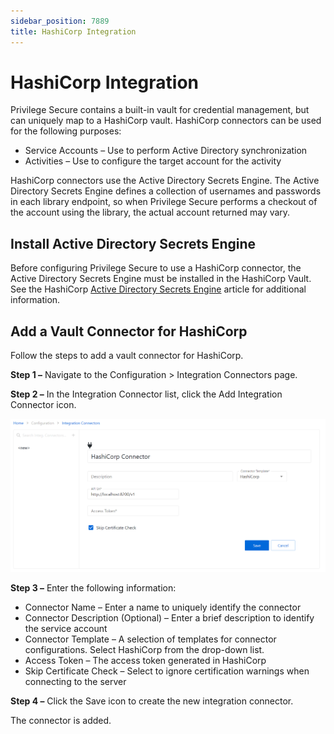 ```yaml
---
sidebar_position: 7889
title: HashiCorp Integration
---
```


# HashiCorp Integration

Privilege Secure contains a built-in vault for credential management, but can uniquely map to a HashiCorp vault. HashiCorp connectors can be used for the following purposes:

* Service Accounts – Use to perform Active Directory synchronization
* Activities – Use to configure the target account for the activity

HashiCorp connectors use the Active Directory Secrets Engine. The Active Directory Secrets Engine defines a collection of usernames and passwords in each library endpoint, so when Privilege Secure performs a checkout of the account using the library, the actual account returned may vary.

## Install Active Directory Secrets Engine

Before configuring Privilege Secure to use a HashiCorp connector, the Active Directory Secrets Engine must be installed in the HashiCorp Vault. See the HashiCorp [Active Directory Secrets Engine](https://www.vaultproject.io/docs/secrets/ad) article for additional information.

## Add a Vault Connector for HashiCorp

Follow the steps to add a vault connector for HashiCorp.

**Step 1 –** Navigate to the Configuration > Integration Connectors page.

**Step 2 –** In the Integration Connector list, click the Add Integration Connector icon.

![Add HashiCorp Connector Integration](../../../../../../../../static/images/PrivilegeSecure_4.2/Content/Resources/Images/PrivilegeSecure/AccessManagement/Admin/Configuration/Integration/AddHashiCorp.png "Add HashiCorp Connector Integration")

**Step 3 –** Enter the following information:

* Connector Name – Enter a name to uniquely identify the connector
* Connector Description (Optional) – Enter a brief description to identify the service account
* Connector Template – A selection of templates for connector configurations. Select HashiCorp from the drop-down list.
* Access Token – The access token generated in HashiCorp
* Skip Certificate Check – Select to ignore certification warnings when connecting to the server

**Step 4 –** Click the Save icon to create the new integration connector.

The connector is added.